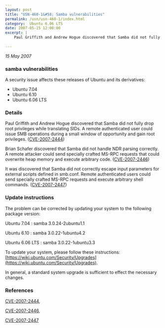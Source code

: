 ```yaml
---
layout: post
title: "USN-460-1&#58; Samba vulnerabilities"
permalink: /usn/usn-460-1/index.html
category:  Ubuntu 6.06 LTS
date: 2007-05-15 12:00:00
excerpt: |
    Paul Griffith and Andrew Hogue discovered that Samba did not fully drop  root privileges while translating SIDs.  A remote authenticated user  could issue SMB operations during a small window of opportunity and gain  root privileges.  ([CVE-2007-2444](http://people.ubuntu.com/~ubuntu-security/cve/CVE-2007-2444))
    
--- 
```

 
 

*15 May 2007*

### samba vulnerabilities

A security issue affects these releases of Ubuntu and its derivatives:

* Ubuntu 7.04
* Ubuntu 6.10
* Ubuntu 6.06 LTS

### Details

Paul Griffith and Andrew Hogue discovered that Samba did not fully drop root privileges while translating SIDs. A remote authenticated user could issue SMB operations during a small window of opportunity and gain root privileges. ([CVE-2007-2444](http://people.ubuntu.com/~ubuntu-security/cve/CVE-2007-2444))

Brian Schafer discovered that Samba did not handle NDR parsing correctly. A remote attacker could send specially crafted MS-RPC requests that could overwrite heap memory and execute arbitrary code. ([CVE-2007-2446](http://people.ubuntu.com/~ubuntu-security/cve/CVE-2007-2446))

It was discovered that Samba did not correctly escape input parameters for external scripts defined in smb.conf. Remote authenticated users could send specially crafted MS-RPC requests and execute arbitrary shell commands. ([CVE-2007-2447](http://people.ubuntu.com/~ubuntu-security/cve/CVE-2007-2447))

### Update instructions

The problem can be corrected by updating your system to the following package version:

Ubuntu 7.04
 : samba <span>3.0.24-2ubuntu1.1</span>

Ubuntu 6.10
 : samba <span>3.0.22-1ubuntu4.2</span>

Ubuntu 6.06 LTS
 : samba <span>3.0.22-1ubuntu3.3</span>

To update your system, please follow these instructions: [https://wiki.ubuntu.com/Security/Upgrades](https://wiki.ubuntu.com/Security/Upgrades).

In general, a standard system upgrade is sufficient to effect the necessary changes.

### References

 
 [CVE-2007-2444](http://people.ubuntu.com/~ubuntu-security/cve/CVE-2007-2444), 

 [CVE-2007-2446](http://people.ubuntu.com/~ubuntu-security/cve/CVE-2007-2446), 

 [CVE-2007-2447](http://people.ubuntu.com/~ubuntu-security/cve/CVE-2007-2447)
 


